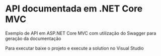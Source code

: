 # API documentada em .NET Core MVC

Exemplo de API em ASP.NET Core MVC com utilização do Swagger para geração da documentação

Para executar baixe o projeto e execute a solution no Visual Studio
